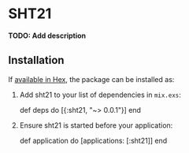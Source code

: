 # SHT21

**TODO: Add description**

## Installation

If [available in Hex](https://hex.pm/docs/publish), the package can be installed as:

  1. Add sht21 to your list of dependencies in `mix.exs`:

        def deps do
          [{:sht21, "~> 0.0.1"}]
        end

  2. Ensure sht21 is started before your application:

        def application do
          [applications: [:sht21]]
        end

